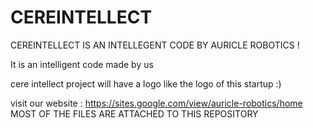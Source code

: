 # CEREINTELLECT
CEREINTELLECT IS AN INTELLEGENT CODE BY AURICLE ROBOTICS  !

It is an intelligent code made by us 

cere intellect project will have a logo like the logo of this startup :)


visit our website : https://sites.google.com/view/auricle-robotics/home
MOST OF THE FILES ARE ATTACHED TO THIS REPOSITORY


















